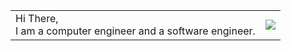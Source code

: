 


<table cellspacing="0" cellpadding="0">
    <tr>
      <td>Hi There,<br>I am a computer engineer and a software engineer.</td><td><img src="https://media.giphy.com/media/Nx0rz3jtxtEre/giphy.gif"></td>
    </tr>
</table>
